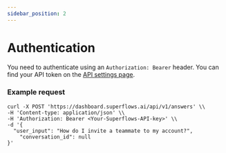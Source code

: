 ```yaml
---
sidebar_position: 2
---
```


# Authentication

You need to authenticate using an `Authorization: Bearer` header. You can find your API token on the [API settings page](https://dashboard.superflows.ai/api-settings).

### Example request

```
curl -X POST 'https://dashboard.superflows.ai/api/v1/answers' \\
-H 'Content-type: application/json' \\
-H 'Authorization: Bearer <Your-Superflows-API-key>' \\
-d '{
  "user_input": "How do I invite a teammate to my account?",
	"conversation_id": null
}'
```
